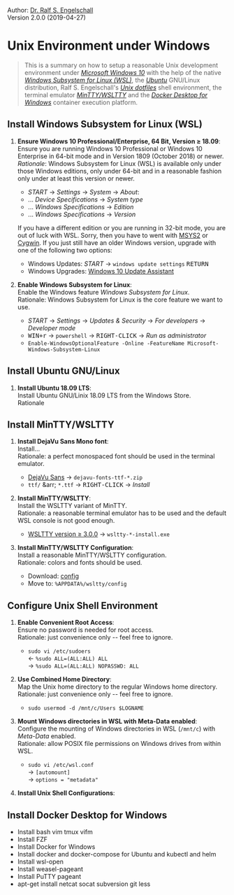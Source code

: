 
Author: [Dr. Ralf S. Engelschall](mailto:rse@engelschall.com)<br/>
Version 2.0.0 (2019-04-27)

# Unix Environment under Windows

> This is a summary on how to setup a reasonable Unix development environment under
> [*Microsoft Windows 10*](https://windows.com) with the help of the
> native [*Windows Subsystem for Linux (WSL)*](blogs.msdn.microsoft.com/wsl/),
> the [*Ubuntu*](https://www.ubuntu.com/) GNU/Linux distribution,
> Ralf S. Engelschall's [*Unix dotfiles*](https://github.com/rse/dotfiles) shell environment,
> the terminal emulator [*MinTTY/WSLTTY*](https://github.com/mintty/wsltty) and
> the [*Docker Desktop for Windows*](https://www.docker.com/products/docker-desktop)
> container execution platform.

## Install Windows Subsystem for Linux (WSL)

1. **Ensure Windows 10 Professional/Enterprise, 64 Bit, Version &ge; 18.09**:<br/>
   Ensure you are running Windows 10 Professional or Windows 10 Enterprise
   in 64-bit mode and in Version 1809 (October 2018) or newer.<br/>
   *Rationale*: Windows Subsystem for Linux (WSL) is available only
   under those Windows editions, only under 64-bit and in a reasonable
   fashion only under at least this version or newer.

   - *START* &rarr; *Settings* &rarr; *System* &rarr; *About*:
   - ... *Device Specifications* &rarr; *System type*
   - ... *Windows Specifications* &rarr; *Edition*
   - ... *Windows Specifications* &rarr; *Version*

   If you have a different edition or you are running in 32-bit mode,
   you are out of luck with WSL. Sorry, then you have to went with
   [MSYS2](https://www.msys2.org/) or [Cygwin](https://www.cygwin.com/).
   If you just still have an older Windows version, upgrade with one of the following
   two options:

   - Windows Updates: *START* &rarr; `windows update settings` <kbd>RETURN</kbd>
   - Windows Upgrades: [Windows 10 Update Assistant](https://www.microsoft.com/software-download/windows10)

2. **Enable Windows Subsystem for Linux**:<br/>
   Enable the Windows feature *Windows Subsystem for Linux*.<br/>
   Rationale: Windows Subsystem for Linux is the core feature we want to use.

   - *START* &rarr; *Settings* &rarr; *Updates & Security* &rarr; *For developers* &rarr; *Developer mode*
   - <kbd>WIN+r</kbd> &rarr; `powershell` &rarr; <kbd>RIGHT-CLICK</kbd> &rarr; *Run as administrator*
   - `Enable-WindowsOptionalFeature -Online -FeatureName Microsoft-Windows-Subsystem-Linux`

## Install Ubuntu GNU/Linux

1. **Install Ubuntu 18.09 LTS**:<br/>
   Install Ubuntu GNU/Linix 18.09 LTS from the Windows Store.<br/>
   Rationale

## Install MinTTY/WSLTTY

1. **Install DejaVu Sans Mono font**:<br/>
   Install...<br/>
   Rationale: a perfect monospaced font should be used in the terminal emulator.

   - [DejaVu Sans](https://dejavu-fonts.github.io/Download.html) &rarr; `dejavu-fonts-ttf-*.zip`
   - `ttf/` &arr; `*.ttf` &rarr; <kbd>RIGHT-CLICK</kbd> &rarr; *Install*

2. **Install MinTTY/WSLTTY**:<br/>
   Install the WSLTTY variant of MinTTY.<br/>
   Rationale: a reasonable terminal emulator has to be used and the default WSL console is not good enough.

   - [WSLTTY version &ge; 3.0.0](https://github.com/mintty/wsltty/releases) &rarr; `wsltty-*-install.exe`

3. **Install MinTTY/WSLTTY Configuration**:<br/>
   Install a reasonable MinTTY/WSLTTY configuration.<br/>
   Rationale: colors and fonts should be used.
   
   - Download: [config](https://raw.githubusercontent.com/rse/mintty-config/master/config)
   - Move to: `%APPDATA%/wsltty/config`

## Configure Unix Shell Environment

1. **Enable Convenient Root Access**:<br/>
   Ensure no password is needed for root access.<br/>
   Rationale: just convenience only -- feel free to ignore.

    - `sudo vi /etc/sudoers`<br/>
      &larr; `%sudo ALL=(ALL:ALL) ALL`<br/>
      &rarr; `%sudo ALL=(ALL:ALL) NOPASSWD: ALL`

2. **Use Combined Home Directory**:<br/>
   Map the Unix home directory to the regular Windows home directory.<br/>
   Rationale: just convenience only -- feel free to ignore.

    - `sudo usermod -d /mnt/c/Users $LOGNAME`

3. **Mount Windows directories in WSL with Meta-Data enabled**:<br/>
   Configure the mounting of Windows directories in WSL (`/mnt/c`) with *Meta-Data* enabled.<br/>
   Rationale: allow POSIX file permissions on Windows drives from within WSL.
   
    - `sudo vi /etc/wsl.conf`<br/>
      &rarr; ```[automount]```<br/>
      &rarr; ```options = "metadata"```

4. **Install Unix Shell Configurations**:<br/>

## Install Docker Desktop for Windows

-	Install bash vim tmux vifm
-	Install FZF
-	Install Docker for Windows
-	Install docker and docker-compose for Ubuntu and kubectl and helm
-	Install wsl-open
-	Install weasel-pageant
-	Install PuTTY pageant
-	apt-get install netcat socat subversion git less

